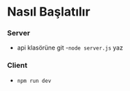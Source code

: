 # Nasıl Başlatılır

### Server

- api klasörüne git -`node server.js` yaz

### Client

- `npm run dev`
